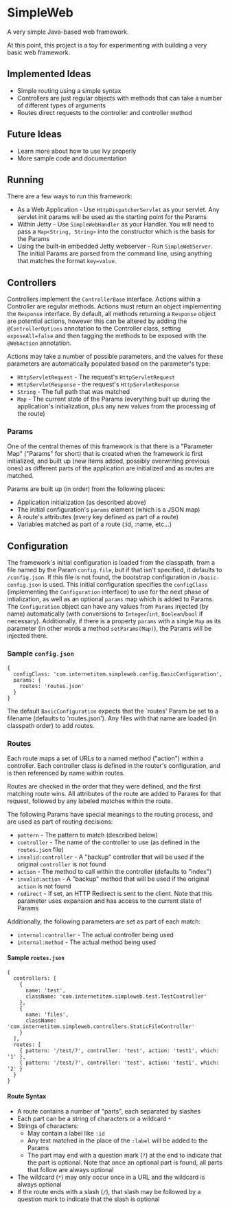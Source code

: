 # SimpleWeb #

A very simple Java-based web framework.

At this point, this project is a toy for experimenting with building a very basic web framework.

## Implemented Ideas ##

 * Simple routing using a simple syntax
 * Controllers are just regular objects with methods that can take a number of different types of arguments
 * Routes direct requests to the controller and controller method

## Future Ideas ##

 * Learn more about how to use Ivy properly
 * More sample code and documentation

## Running ##

There are a few ways to run this framework:

 * As a Web Application - Use `HttpDispatcherServlet` as your servlet. Any servlet init params will be used as the starting point for the Params
 * Within Jetty - Use `SimpleWebHandler` as your Handler. You will need to pass a `Map<String, String>` into the constructor which is the basis for the Params
 * Using the built-in embedded Jetty webserver - Run `SimpleWebServer`. The initial Params are parsed from the command line, using anything that matches the format `key=value`.

## Controllers ##

Controllers implement the `ControllerBase` interface. Actions within a Controller are regular methods. Actions must return an object implementing the `Response` interface. By default, all methods returning a `Response` object are potential actions, however this can be altered by adding the `@ControllerOptions` annotation to the Controller class, setting `exposeAll=false` and then tagging the methods to be exposed with the `@WebAction` annotation.

Actions may take a number of possible parameters, and the values for these parameters are automatically populated based on the parameter's type:

 * `HttpServletRequest` - The request's `HttpServletRequest`
 * `HttpServletResponse` - the request's `HttpServletResponse`
 * `String` - The full path that was matched
 * `Map` - The current state of the Params (everything built up during the application's initialization, plus any new values from the processing of the route)

### Params ###

One of the central themes of this framework is that there is a "Parameter Map" ("Params" for short) that is created when the framework is first initialized, and built up (new items added, possibly overwriting previous ones) as different parts of the application are initialized and as routes are matched.

Params are built up (in order) from the following places:

 * Application initialization (as described above)
 * The initial configuration's `params` element (which is a JSON map)
 * A route's attributes (every key defined as part of a route)
 * Variables matched as part of a route (:id, :name, etc...)

## Configuration ##

The framework's initial configuration is loaded from the classpath, from a file named by the Param `config.file`, but if that isn't specified, it defaults to `/config.json`. If this file is not found, the bootstrap configuration in `/basic-config.json` is used. This initial configuration specifies the `configClass` (implementing the `Configuration` interface) to use for the next phase of intialization, as well as an optional `params` map which is added to Params. The `Configuration` object can have any values from `Params` injected (by name) automatically (with conversions to `Integer`/`int`, `Boolean`/`bool` if necessary). Additionally, if there is a property `params` with a single `Map` as its parameter (in other words a method `setParams(Map)`), the Params will be injected there.

### Sample `config.json` ###

    {
      configClass: 'com.internetitem.simpleweb.config.BasicConfiguration',
      params: {
        routes: 'routes.json'
      }
    }

The default `BasicConfiguration` expects that the `routes' Param be set to a filename (defaults to 'routes.json'). Any files with that name are loaded (in classpath order) to add routes.

### Routes ###

Each route maps a set of URLs to a named method ("action") within a controller. Each controller class is defined in the router's configuration, and is then referenced by name within routes.

Routes are checked in the order that they were defined, and the first matching route wins. All attributes of the route are added to Params for that request, followed by any labeled matches within the route.

The following Params have special meanings to the routing process, and are used as part of routing decisions:

 * `pattern` - The pattern to match (described below)
 * `controller` - The name of the controller to use (as defined in the `routes.json` file)
 * `invalid:controller` - A "backup" controller that will be used if the original `controller` is not found
 * `action` - The method to call within the controller (defaults to "index")
 * `invalid:action` - A "backup" method that will be used if the original `action` is not found
 * `redirect` - If set, an HTTP Redirect is sent to the client. Note that this parameter uses expansion and has access to the current state of Params

Additionally, the following parameters are set as part of each match:

 * `internal:controller` - The actual controller being used
 * `internal:method` - The actual method being used

#### Sample `routes.json` #####

    {
      controllers: [
        {
          name: 'test',
          className: 'com.internetitem.simpleweb.test.TestController'
        },
        {
          name: 'files',
          className: 'com.internetitem.simpleweb.controllers.StaticFileController'
        }
      ],
      routes: [
        { pattern: '/test/?', controller: 'test', action: 'test1', which: '1' },
        { pattern: '/test/?', controller: 'test', action: 'test1', which: '2' }
      }
    }


#### Route Syntax ####

 * A route contains a number of "parts", each separated by slashes
 * Each part can be a string of characters or a wildcard `*`
 * Strings of characters:
   * May contain a label like `:id`
   * Any text matched in the place of the `:label` will be added to the Params
   * The part may end with a question mark (`?`) at the end to indicate that the part is optional. Note that once an optional part is found, all parts that follow are always optional
 * The wildcard (`*`) may only occur once in a URL and the wildcard is always optional
 * If the route ends with a slash (`/`), that slash may be followed by a question mark to indicate that the slash is optional

